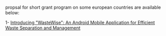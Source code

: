 propsal for short grant program on some european countries are available below:

1- [Introducing "WasteWise": An Android Mobile Application for Efficient Waste Separation and Management](https://telegra.ph/Introducing-WasteWise-An-Android-Mobile-Application-for-Efficient-Waste-Separation-and-Management-06-10)
